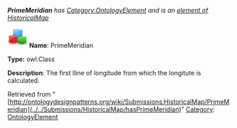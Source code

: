 ___PrimeMeridian__ has [Category:OntologyElement](../../Category/OntologyElement "Category:OntologyElement") and is an [element of](../../Property/ElementOf "Property:ElementOf") [HistoricalMap](../../Submissions/HistoricalMap "Submissions:HistoricalMap")_


  




[![Class](../../images/thumb/2/27/Class.gif/45px-Class.gif)](../../Image/Class.gif "Class")
__Name__: PrimeMeridian 


__Type:__ owl:Class 


__Description__: The first lline of longitude from which the longitute is calculated. 





Retrieved from "[http://ontologydesignpatterns.org/wiki/Submissions:HistoricalMap/PrimeMeridian](../../Submissions/HistoricalMap/hasPrimeMeridian)"
 [Category](http://ontologydesignpatterns.org/wiki/Special:Categories "Special:Categories"): [OntologyElement](../../Category/OntologyElement "Category:OntologyElement")